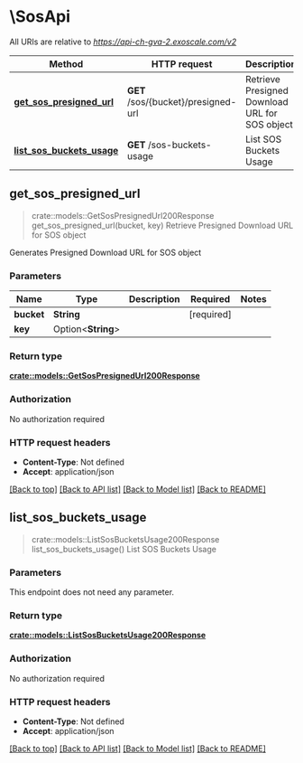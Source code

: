 # \SosApi

All URIs are relative to *https://api-ch-gva-2.exoscale.com/v2*

Method | HTTP request | Description
------------- | ------------- | -------------
[**get_sos_presigned_url**](SosApi.md#get_sos_presigned_url) | **GET** /sos/{bucket}/presigned-url | Retrieve Presigned Download URL for SOS object
[**list_sos_buckets_usage**](SosApi.md#list_sos_buckets_usage) | **GET** /sos-buckets-usage | List SOS Buckets Usage



## get_sos_presigned_url

> crate::models::GetSosPresignedUrl200Response get_sos_presigned_url(bucket, key)
Retrieve Presigned Download URL for SOS object

Generates Presigned Download URL for SOS object

### Parameters


Name | Type | Description  | Required | Notes
------------- | ------------- | ------------- | ------------- | -------------
**bucket** | **String** |  | [required] |
**key** | Option<**String**> |  |  |

### Return type

[**crate::models::GetSosPresignedUrl200Response**](get_sos_presigned_url_200_response.md)

### Authorization

No authorization required

### HTTP request headers

- **Content-Type**: Not defined
- **Accept**: application/json

[[Back to top]](#) [[Back to API list]](../README.md#documentation-for-api-endpoints) [[Back to Model list]](../README.md#documentation-for-models) [[Back to README]](../README.md)


## list_sos_buckets_usage

> crate::models::ListSosBucketsUsage200Response list_sos_buckets_usage()
List SOS Buckets Usage



### Parameters

This endpoint does not need any parameter.

### Return type

[**crate::models::ListSosBucketsUsage200Response**](list_sos_buckets_usage_200_response.md)

### Authorization

No authorization required

### HTTP request headers

- **Content-Type**: Not defined
- **Accept**: application/json

[[Back to top]](#) [[Back to API list]](../README.md#documentation-for-api-endpoints) [[Back to Model list]](../README.md#documentation-for-models) [[Back to README]](../README.md)

